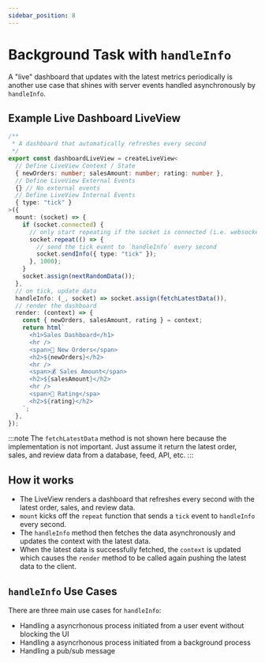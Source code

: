 ```yaml
---
sidebar_position: 8
---
```


# Background Task with `handleInfo`

A "live" dashboard that updates with the latest metrics periodically is another use case that shines with server events handled asynchronously by `handleInfo`.  

## Example Live Dashboard LiveView

```ts title="dashboardLiveView.ts"
/**
 * A dashboard that automatically refreshes every second
 */
export const dashboardLiveView = createLiveView<
  // Define LiveView Context / State
  { newOrders: number; salesAmount: number; rating: number },
  // Define LiveView External Events
  {} // No external events
  // Define LiveView Internal Events
  { type: "tick" }
>({
  mount: (socket) => {
    if (socket.connected) {
      // only start repeating if the socket is connected (i.e. websocket is connected)
      socket.repeat(() => {
        // send the tick event to `handleInfo` every second
        socket.sendInfo({ type: "tick" });
      }, 1000);
    }
    socket.assign(nextRandomData());
  },
  // on tick, update data
  handleInfo: (_, socket) => socket.assign(fetchLatestData()),
  // render the dashboard
  render: (context) => {
    const { newOrders, salesAmount, rating } = context;
    return html`
      <h1>Sales Dashboard</h1>
      <hr />
      <span>🥡 New Orders</span>
      <h2>${newOrders}</h2>
      <hr />
      <span>💰 Sales Amount</span>
      <h2>${salesAmount}</h2>
      <hr />
      <span>🌟 Rating</spa>
      <h2>${rating}</h2>
    `;
  },
});
```
:::note
  The `fetchLatestData` method is not shown here because the implementation is not important.  Just assume it return the latest order, sales, and review data from a database, feed, API, etc.
:::

## How it works
 * The LiveView renders a dashboard that refreshes every second with the latest order, sales, and review data. 
 * `mount` kicks off the `repeat` function that sends a `tick` event to `handleInfo` every second.
 * The `handleInfo` method then fetches the data asynchronously and updates the context with the latest data.
* When the latest data is successfully fetched, the `context` is updated which causes the `render` method to be called again pushing the latest data to the client.

## `handleInfo` Use Cases
There are three main use cases for `handleInfo`:
 * Handling a asyncrhonous process initiated from a user event without blocking the UI
 * Handling a asyncrhonous process initiated from a background process
 * Handling a pub/sub message 


